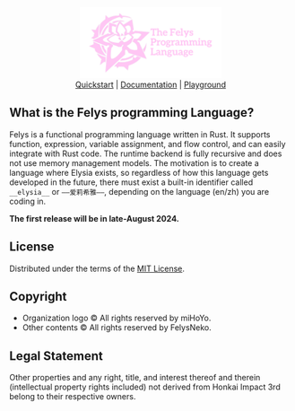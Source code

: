 <div align="center">
  <img alt="The Felys Programming Language" src="https://raw.githubusercontent.com/felys-lang/.github/main/felys.png" width="50%">
</div>

<div align="center">
  <a href="https://felys.dev/">Quickstart</a> |
  <a href="https://felys.dev/">Documentation</a> |
  <a href="https://exec.felys.dev/">Playground</a>
</div>

## What is the Felys programming Language?

Felys is a functional programming language written in Rust. It supports function, expression, variable assignment, and flow control, and can easily integrate with Rust code. The runtime backend is fully recursive and does not use memory management models. The motivation is to create a language where Elysia exists, so regardless of how this language gets developed in the future, there must exist a built-in identifier called `__elysia__` or `——爱莉希雅——`, depending on the language (en/zh) you are coding in.

**The first release will be in late-August 2024.**

## License

Distributed under the terms of the [MIT License](https://github.com/felys-lang/felys/blob/main/LICENSE).

## Copyright

- Organization logo © All rights reserved by miHoYo.
- Other contents © All rights reserved by FelysNeko.

## Legal Statement

Other properties and any right, title, and interest thereof and therein (intellectual property rights included) not derived from Honkai Impact 3rd belong to their respective owners.
